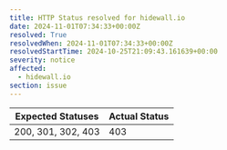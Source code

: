 ```yaml
---
title: HTTP Status resolved for hidewall.io
date: 2024-11-01T07:34:33+00:00Z
resolved: True
resolvedWhen: 2024-11-01T07:34:33+00:00Z
resolvedStartTime: 2024-10-25T21:09:43.161639+00:00
severity: notice
affected:
  - hidewall.io
section: issue
---
```


| Expected Statuses | Actual Status  |
|-------------------|----------------|
| 200, 301, 302, 403 | 403 |

